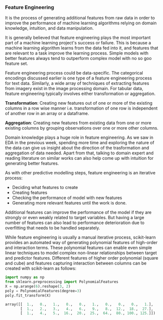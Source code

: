 ### Feature Engineering

It is the process of generating additional features from raw data in order to improve the performance of machine learning algorithms relying on domain knowledge, intuition, and data manipulation.

It is generally believed that feature engineering plays the most important part of a machine learning project's success or failure. This is because a machine learning algorithm learns from the data fed into it, and features that are relevant to a task improve the learning process. Simple models with better features always tend to outperform complex model with no so goo feature set.

Feature engineering process could be data-specific. The categorical encodings discussed earlier is one type of a feature engineering process for text data. Similarly, a wide array of techniques of extracting features from imagery exist in the image processing domain. For tabular data, feature engineering typically involves either transformation or aggregation. 

**Transformation**: Creating new features out of one or more of the existing columns in a row wise manner i.e. transformation of one row is independent of another row in an array or a dataframe.

**Aggregation**: Creating new features from existing data from one or more existing columns by grouping observations over one or more other columns. 

Domain knowledge plays a huge role in feature engineering. As we saw in EDA in the previous week, spending more time and exploring the nature of the data can give us insight about the direction of the trasformation and aggregation of data needed. Apart from that, talking to domain expert and reading literature on similar works can also help come up with intuition for generating better features. 

As with other predictive modelling steps, feature engineering is an iterative process:

- Deciding what features to create
- Creating features
- Checking the performance of model with new features
- Generating more relevant features until the work is done.

Additional features can improve the performance of the model if they are strongly or even weakly related to target variables. But having a large number of features can also lead to performance deterioration due to overfitting that needs to be handled separately.

While feature engineering is usually a manual iterative process, scikit-learn provides an automated way of generating polynomial features of high-order and interaction terms. These polynomial features can enable even simple linear techniques to model complex non-linear relationships between target and predictor features. Different features of higher order polynomial (square and cube) and features capturing interaction between columns can be created with scikit-learn as follows:


```python
import numpy as np
from sklearn.preprocessing import PolynomialFeatures
X = np.arange(6).reshape(3, 2)
poly = PolynomialFeatures(degree=3)
poly.fit_transform(X)

array([[  1.,   0.,   1.,   0.,   0.,   1.,   0.,   0.,   0.,   1.],
       [  1.,   2.,   3.,   4.,   6.,   9.,   8.,  12.,  18.,  27.],
       [  1.,   4.,   5.,  16.,  20.,  25.,  64.,  80., 100., 125.]])
```


